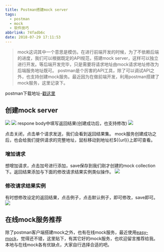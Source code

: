 ```yaml
---
title: Postman搭建mock server
tags:
  - postman
  - mock
  - 软件技巧
abbrlink: 74fadb6c
date: 2018-07-29 17:11:53
---
```

> mock这词其中一个意思是模仿。在进行前端开发的时候，为了不依赖后端的进度，我们可以根据既定的API规范，搭建mock server，这样可以独立进行开发。等后端开发完毕，只是需要将请求地址由mock请求地址修改为后端服务地址既可。
postman是个厉害的API工具，除了可以调试API之外，也支持创建mock服务。最近因为在做前端开发，利用postman搭建了mock服务，这里记录下。

postman下载地址-[戳这里](https://www.getpostman.com/)
## 创建mock server
![](http://static.1991421.cn/2018-07-29-D415CB6C-08B1-4AEE-8D98-4C34C541BC86.png)
![](http://static.1991421.cn/2018-07-29-204F66CA-5D9B-4447-B147-04A9F70A7751.png)
respone body中填写返回结果(创建成功后，也支持修改)
![](http://static.1991421.cn/2018-07-29-DD9DBC85-A328-406C-BEF3-9EA7A6FA027D.png)

点击关闭，点击单个请求发送，我们会看到返回结果集。
mock服务创建成功之后，也会给我们提供请求的完整地址，鼠标移动到地址栏${{url}}上即可查看。

### 增加请求
想增加请求，点击加号进行添加，save保存到我们刚才创建的mock collection下。返回结果添加与下面的修改请求结果实例类似操作。
![](http://static.1991421.cn/2018-07-29-093439.png)

### 修改请求结果实例
有时想修改设定的返回结果，点击例子，点击默认例子，即可修改，save即可。
![](http://static.1991421.cn/2018-07-29-092255.png)

## 在线mock服务推荐
除了postman客户端搭建mock之外，也有在线mock服务，最近使用[easy-mock](https://www.easy-mock.com/)，觉得还不错，这里贴下，有其它好的mock服务，也欢迎留言推荐给我。
本地与在线mock各有优缺点，大家自行选择合适的吧。
